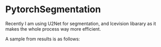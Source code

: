 # PytorchSegmentation

Recently I am using U2Net for segmentation, and Icevision libarary as it makes the whole process way more efficient.



A sample from results is as follows:



